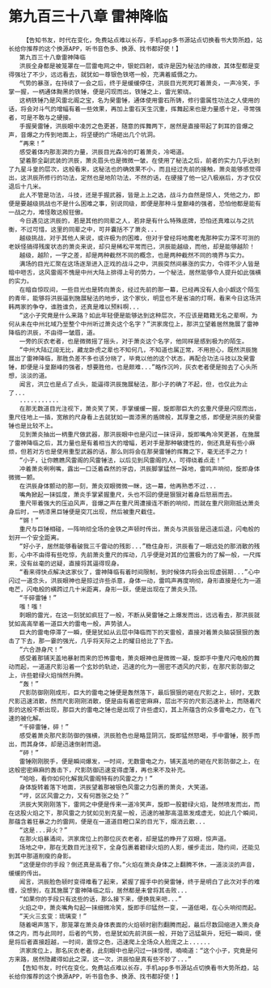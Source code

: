 # 第九百三十八章 雷神降临
        【告知书友，时代在变化，免费站点难以长存，手机app多书源站点切换看书大势所趋，站长给你推荐的这个换源APP，听书音色多、换源、找书都好使！】
       第九百三十八章雷神降临
       洪辰全身都是被笼罩在一层雷电网之中，银蛇四射，或许是因为秘法的缘故，其体型都是变得强壮了不少，远远看去，就犹如一尊银色铁塔一般，充满着威慑之力。
       气势的暴涨，在持续了一会之后，终于是缓缓停住，洪辰目光死死盯着萧炎，一声冷笑，手掌一握，一柄通体黝黑的铁锤，便是闪现而出，铁锤之上，雷光萦绕。
       这柄铁锤乃是风雷北阁之宝，名为昊雷锤，通体使用雷石所铸，修行雷属性功法之人使用的话，将会对斗气的增幅有着一些效果，再加上雷石天生沉重，挥舞起来也是力量感十足，寻常强者，可是不敢与之硬接。
       手握昊雷锤，洪辰眼中凌厉之色更甚，随意的挥舞两下，居然是直接带起了刺耳的音爆之声，音爆之力传到地面上，将坚硬的广场砸出几个坑洞。
       “再来！”
       感受着体内那澎湃的力量，洪辰目光森冷的盯着萧炎，冷喝道。
       望着那全副武装的洪辰，萧炎眉头也是微微一皱，在使用了秘法之后，前者的实力几乎达到了九星斗皇的层次，这般看来，这秘法也的确效果不小，而且经过先前的接触，萧炎能够感觉得出，这洪辰所修行的功法，定然也是地阶功法，不然的话，在硬接了他一记八极崩后，方才仅仅退后十几米。
       此人不管是功法，斗技，还是手握武器，皆是上上之选，战斗力自然是惊人，凭他之力，即便是要越级挑战也不是什么困难之事，别说同级，即便是那种斗皇巅峰的强者，恐怕他都是能有一战之力，难怪敢这般狂傲。
       今日遇见这洪辰的，若是其他的同辈之人，若非是有什么特殊底牌，恐怕还真难以与之抗衡，不过可惜，这里的同辈之中，可并囊括不了萧炎...
       越级挑战，对于其他人来说，或许极为的困难，但对于曾经将地魔老鬼那种实力深不可测的老妖怪搞得残废状态的萧炎来说，却只是稀松平常而已，洪辰能越级，而他，却是能够越阶！
       越级，越阶，一字之差，却是两种截然不同的概念，也是两种截然不同的境界与实力。
       满场的目光汇聚在这场逐渐进入正戏的战斗之中，洪辰突然间暴涨的实力，令得不少人皆是暗中咂舌，这风雷阁不愧是中州大陆上排得上号的势力，一个秘法，居然能够令人提升如此强横的实力。
       在暗自惊叹间，一些目光也是转向萧炎，经过先前的那一幕，已经再没有人会小觑这个陌生的青年，能够将洪辰逼到施展秘法的地步，这个家伙，明显也不是省油的灯啊，看来今日这场洪韩两家的争夺，谁胜谁负，还真是难以预料啊...
       “这小子究竟是什么来路？如此年轻便是能够达到这种层次，不应该是籍籍无名之辈啊，为何从未在中州北域乃至整个中州听过萧炎这个名字？”洪家席位上，那洪立望着居然施展了雷神降临的洪辰，不由得一皱眉，道。
       一旁的灰衣老者，也是微微摇了摇头，对于萧炎这个名字，他同样是感到极为的陌生。
       “中州大陆辽阔无比，藏龙卧虎之辈也不知何几，不知道也属正常，不用担心，既然洪辰施展出了雷神降临，那胜负差不多也该分晓了，毕竟以他的这个状态，再配合功法斗技以及昊雷锤，即便是斗皇巅峰的强者，想要胜他，也是颇难...”略作沉吟，灰衣老者便是抛去了心头所想，淡淡的道。
       闻言，洪立也是点了点头，能逼得洪辰施展秘法，那小子的确了不起，但，也仅此为止了...
       ...........
       在那无数道目光注视下，萧炎笑了笑，手掌缓缓一握，旋即那巨大的玄重尺便是闪现而出，重尺往地上一插，宽敞的尺身看上去就犹如一面漆黑的盾牌般，其厚重之感，即便是洪辰的昊雷锤也是比较不上。
       见到萧炎抽出一柄重尺做武器，那洪辰眼中也是闪过一抹讶异，旋即嘴角冷笑更甚，在施展了雷神降临之后，其力量也是有着相当大的增幅，若对手是那种敏捷性的，倒还真是有些小麻烦，但若对方也是使用重型武器的话，那么则将会在那昊雷锤的挥舞之下，毫无还手之力！
       “小子，让你瞧瞧风雷阁的风雷锤法，以后见到风雷阁的人，可得绕着点走！”
       冲着萧炎咧咧嘴，露出一口泛着森然的牙齿，洪辰脚掌猛然一跺地，雷鸣声响彻，旋即身体微微一颤。
       在洪辰身体颤动的那一刻，萧炎双眼微微一眯，这一幕，他再熟悉不过...
       嘴角掀起一抹弧度，萧炎手掌紧握重尺，头也不回的便是狠狠对着身后怒扇而去。
       重尺带着强大的压迫风声，音爆之声在重尺周遭接连不断的响彻，而就在重尺刚刚抵达萧炎身后时，一柄漆黑巨锤便是突兀出现，然后被重尺截住。
       “锵！”
       重尺与巨锤相碰，一阵响彻全场的金铁之声顿时传出，萧炎与洪辰皆是迅速后退，闪电般的划开一个安全距离。
       “好小子，居然能够看破我三千雷动的残影...”稳住身形，洪辰看了一眼远处的那消散的残影，心中不由得有些吃惊，先前萧炎重尺的挥动，几乎便是对其的位置极为的了解一般，一尺挥来，没有丝毫的迟疑，直接将其逼得现身。
       “看来得快点解决这家伙了，雷神降临有着时间限制，到时候体内将会出现虚弱期...”心中闪过一道念头，洪辰眼神也是掠过许些杀意，身体一动，雷鸣声再度响彻，身形直接是化为一道电芒，闪电般的横跨过几十米距离，身形一跃，便是出现在了萧炎头顶。
       “千碎雷锤！”
       嗤！嗤！
       刺眼的雷光，在这一刻犹如疯狂了一般，不断从昊雷锤之上爆发而出，远远看去，那洪辰就犹如高高举着一道巨大的雷电一般，声势骇人。
       巨大的雷电停滞了一瞬，便是犹如从云层中降临而下的天雷般，直接对着萧炎脑袋狠狠的轰击了下去，那一霎的强光，几乎将天际之上的耀日给比了下去。
       “六合游身尺！”
       感受着那铺天盖地暴射而来的恐怖雷电，萧炎眼神也是微微一凝，旋即手中重尺闪电般的舞动而起，一道道尺影沿着一个玄妙的轨迹，迅速的化为一圈密不透风的尺影，在那尺影防御之上，许些碧绿火焰悄然升腾。
       “轰！”
       尺影防御刚刚成形，巨大的雷电之锤便是轰然落下，最后狠狠的砸在尺影之上，顿时，无数尺影迅速消散，然而尺影刚刚消散，便是由有着密密麻麻，层出不穷的尺影迅速补上，而随着尺影的这般不断出现，那巨大的雷电之锤也是出现了许些虚幻，其上所蕴含的众多雷电之力，在飞速的被化解。
       “千碎雷锤，碎！”
       感受着萧炎那尺影防御的强横，洪辰脸色也是略显阴沉，旋即猛然怒喝，手中雷锤，脱手而出，而其身体，却是迅速倒射而退。
       “砰！”
       雷锤刚刚脱手，便是瞬间爆发，一时间，无数雷电之力，铺天盖地的砸在尺影防御之上，在这般密密麻麻的轰击下，尺影防御迅速变得虚薄，再也来不及补充。
       “哈哈，看你如何化解我风雷阁特有的风雷之力！”
       身体旋转着落下地面，洪辰望着那被银色风雷之力包裹的萧炎，大笑道。
       “哼，区区风雷之力，又有何嚣张之处？”
       洪辰大笑刚刚落下，雷网之中便是传来一道冷笑声，旋即一股碧绿火焰，陡然喷发而出，而在这股火焰之下，那风雷之力犹如见到克星一般，迅速的被那高温蒸发成虚无，如此几个瞬间，那蕴含着狂暴之力的雷网，便是在一道道目瞪口呆的目光下，烟消云散...
       “这是...异火？”
       在那火焰暴涌间，洪家席位上的那位灰衣老者，却是猛的睁开了双眼，惊声道。
       场地之中，那在无数目光注视下，全身包裹着碧绿火焰的人影，缓步走出，隐约间，还能见到其中那道削瘦的身影。
       “这便是你的手段？倒还真是高看了你。”火焰在萧炎身体之上翻腾不休，一道淡淡的声音，缓缓的传出。
       闻言，洪辰脸色顿时变得难看了起来，紧握了握手中的昊雷锤，终于是明白了此次对手的难缠，没想到，在其施展了雷神降临之后，居然都是未曾将其击败...
       “如果你的手段只有这些的话，那么接下来，便换我来吧...”
       火焰之中，萧炎嘴角勾起一抹细微冷笑，旋即手印猛然一变，一道低喝，在心头响彻而起。
       “天火三玄变：琉璃变！”
       随着喝声落下，那笼罩在萧炎身体表面的火焰顿时剧烈翻腾而起，最后尽数回缩进入萧炎身体之内，而与此同时，后者的气势，也是犹如先前洪辰一般，开始了迅猛飙升，短短一瞬间，便是将后者直接超越，一时间，震惊之色，迅速爬上全场众人脸庞之上......
       洪家席位上，那名灰衣老者，此刻眼中也是闪过一抹惊愕，喃喃道：“这个小子，究竟是何方来路，居然隐藏得如此之深，这一次，洪辰怕是真有些不妙了...”
       【告知书友，时代在变化，免费站点难以长存，手机app多书源站点切换看书大势所趋，站长给你推荐的这个换源APP，听书音色多、换源、找书都好使！】